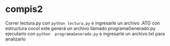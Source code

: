 # compis2
Correr lectura.py con
`python lectura.py` e ingresarle un archivo .ATG con estructura cocol este generá un archivo llamado programaGenerado.py ejecutarlo con `python  programaGenerado.py` e ingresarle un archivo.txt para analizarlo
